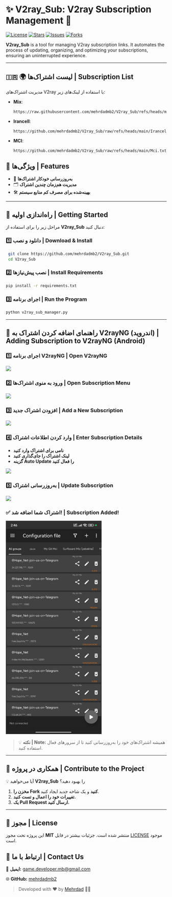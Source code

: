 # ✨ V2ray_Sub: V2ray Subscription Management 🔗

[![License](https://img.shields.io/github/license/mehrdadmb2/V2ray_Sub?style=flat-square)](LICENSE)
[![Stars](https://img.shields.io/github/stars/mehrdadmb2/V2ray_Sub?style=flat-square)](https://github.com/mehrdadmb2/V2ray_Sub/stargazers)
[![Issues](https://img.shields.io/github/issues/mehrdadmb2/V2ray_Sub?style=flat-square)](https://github.com/mehrdadmb2/V2ray_Sub/issues)
[![Forks](https://img.shields.io/github/forks/mehrdadmb2/V2ray_Sub?style=flat-square)](https://github.com/mehrdadmb2/V2ray_Sub/network/members)

**V2ray_Sub** is a tool for managing V2ray subscription links. It automates the process of updating, organizing, and optimizing your subscriptions, ensuring an uninterrupted experience.

---

## 🇮🇷 🌍 لیست اشتراک‌ها | Subscription List

مدیریت اشتراک‌های V2ray با استفاده از لینک‌های زیر:

- **Mix**:
  ```
  https://raw.githubusercontent.com/mehrdadmb2/V2ray_Sub/refs/heads/main/Mix.txt
  ```
- **Irancell**:
  ```
  https://github.com/mehrdadmb2/V2ray_Sub/raw/refs/heads/main/Irancell.txt
  ```
- **MCI**:
  ```
  https://github.com/mehrdadmb2/V2ray_Sub/raw/refs/heads/main/Mci.txt
  ```

## 📌 ویژگی‌ها | Features

- 🔄 **به‌روزرسانی خودکار اشتراک‌ها**
- 🗂 **مدیریت هم‌زمان چندین اشتراک**
- 🛠 **بهینه‌شده برای مصرف کم منابع سیستم**

---

## 🚀 راه‌اندازی اولیه | Getting Started

مراحل زیر را برای استفاده از **V2ray_Sub** دنبال کنید:

### 1️⃣ دانلود و نصب | Download & Install
```bash
 git clone https://github.com/mehrdadmb2/V2ray_Sub.git
 cd V2ray_Sub
```

### 2️⃣ نصب پیش‌نیازها | Install Requirements
```bash
pip install -r requirements.txt
```

### 3️⃣ اجرای برنامه | Run the Program
```bash
python v2ray_sub_manager.py
```

---

## 📲 راهنمای اضافه کردن اشتراک به V2rayNG (اندروید) | Adding Subscription to V2rayNG (Android)

### 1️⃣ **اجرای برنامه V2rayNG | Open V2rayNG**
<img src="Pic/Screenshot_2025-02-27-14-41-55-096_com.v2ray.ang.jpg" width="300">

### 2️⃣ **ورود به منوی اشتراک‌ها | Open Subscription Menu**
<img src="Pic/Screenshot_2025-02-27-14-42-51-665_com.v2ray.ang.jpg" width="300">

### 3️⃣ **افزودن اشتراک جدید | Add a New Subscription**
<img src="Pic/Screenshot_2025-02-27-14-43-25-782_com.v2ray.ang.jpg" width="300">

### 4️⃣ **وارد کردن اطلاعات اشتراک | Enter Subscription Details**
- **نامی برای اشتراک وارد کنید**
- **لینک اشتراک را جای‌گذاری کنید**
- **گزینه Auto Update را فعال کنید**

<img src="Pic/Screenshot_2025-02-27-14-44-08-341_com.v2ray.ang.jpg" width="300">

### 5️⃣ **به‌روزرسانی اشتراک | Update Subscription**
<img src="Pic/Screenshot_2025-02-27-14-46-29-900_com.v2ray.ang.jpg" width="300">

### ✅ **اشتراک شما اضافه شد! | Subscription Added!**
<img src="Pic/Screenshot_2025-02-27-14-46-54-915_com.v2ray.ang.jpg" width="300">

> 💡 **نکته | Note:** همیشه اشتراک‌های خود را به‌روزرسانی کنید تا از سرورهای فعال استفاده کنید.

---

## 🤝 همکاری در پروژه | Contribute to the Project

💡 آیا می‌خواهید **V2ray_Sub** را بهبود دهید؟
1. **مخزن را Fork کنید** و یک شاخه جدید ایجاد کنید.
2. **تغییرات خود را اعمال و تست کنید.**
3. **یک Pull Request ارسال کنید.**

---

## 📝 مجوز | License

این پروژه تحت مجوز **MIT** منتشر شده است. جزئیات بیشتر در فایل [LICENSE](LICENSE) موجود است.

## 📩 ارتباط با ما | Contact Us

📧 **ایمیل:** [game.developer.mb@gmail.com](mailto:game.developer.mb@gmail.com)

🌐 **GitHub:** [mehrdadmb2](https://github.com/mehrdadmb2)

> Developed with ❤️ by [Mehrdad](https://github.com/mehrdadmb2) 👨‍💻

